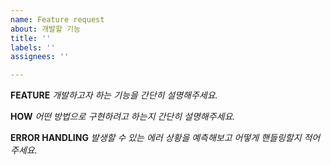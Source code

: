 ```yaml
---
name: Feature request
about: 개발할 기능
title: ''
labels: ''
assignees: ''

---
```


**FEATURE**
_개발하고자 하는 기능을 간단히 설명해주세요._


**HOW**
_어떤 방법으로 구현하려고 하는지 간단히 설명해주세요._


**ERROR HANDLING**
_발생할 수 있는 에러 상황을 예측해보고 어떻게 핸들링할지 적어주세요._